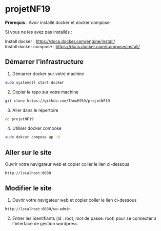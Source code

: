 # projetNF19

__Prérequis__ : Avoir installé docker et docker compose  
  
Si vous ne les avez pas installés :  
  
Install docker : https://docs.docker.com/engine/install/  
Install docker compose : https://docs.docker.com/compose/install/

## Démarrer l'infrastructure  

1. Démarrer docker sur votre machine

```bash
sudo systemctl start docker
```

2. Copier le repo sur votre machine

```bash
git clone https://github.com/TheoM769/projetNF19
```
3. Aller dans le répertoire

```bash
cd projetNF19
```
4. Utiliser docker compose

```bash
sudo dokcer compose up -d
```

## Aller sur le site

Ouvrir votre navigateur web et copier coller le lien ci-dessous

```bash
http://localhost:8080
```

## Modifier le site

1. Ouvrir votre navigateur web et copier coller le lien ci-dessous

```bash
http://localhost:8080/wp-admin
```

2. Entrer les identifiants (id : root, mot de passe: root) pour se connecter à l'interface de gestion wordpress
